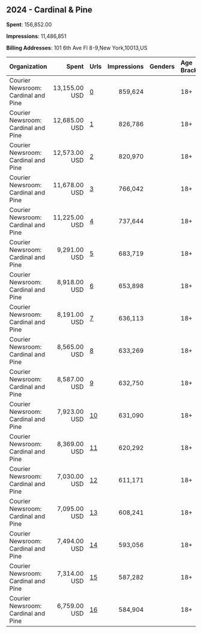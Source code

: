 ## 2024 - Cardinal & Pine 
**Spent**: 156,852.00

**Impressions**: 11,486,851

**Billing Addresses**: 101 6th Ave Fl 8-9,New York,10013,US

|Organization|Spent|Urls|Impressions|Genders|Age Brackets|Country Codes|
|:---|---:|:---|---:|:---|:---|:---|
|Courier Newsroom: Cardinal and Pine|13,155.00 USD|[0](https://www.snap.com/political-ads/asset/c065dfb49d0eebd3d81252511eb9c0b63d2c4bf1871d18a62414e1d9f6f1400b?mediaType=mp4)|859,624||18+|united states|
|Courier Newsroom: Cardinal and Pine|12,685.00 USD|[1](https://www.snap.com/political-ads/asset/d77cf26907873cf37e6b572d863ef742435846a9815f3a28c7c8dd6b99716323?mediaType=mp4)|826,786||18+|united states|
|Courier Newsroom: Cardinal and Pine|12,573.00 USD|[2](https://www.snap.com/political-ads/asset/ad9040bb9d05081f01dedd5f27bff1fba1f45c7c3b0ea7f660d46e7cd422b951?mediaType=mp4)|820,970||18+|united states|
|Courier Newsroom: Cardinal and Pine|11,678.00 USD|[3](https://www.snap.com/political-ads/asset/a42eeb6efc0599e6738e18862c0b27373383d353b8c930dbd6a08ca56cfeda86?mediaType=mp4)|766,042||18+|united states|
|Courier Newsroom: Cardinal and Pine|11,225.00 USD|[4](https://www.snap.com/political-ads/asset/87f53d5a6a8a4c8e16cd46250cea2e01cd4fc0349f439b14391c59316a5e2aa5?mediaType=mp4)|737,644||18+|united states|
|Courier Newsroom: Cardinal and Pine|9,291.00 USD|[5](https://www.snap.com/political-ads/asset/6208fe399d69e063340eccb8a79588d57c19a9cae700a428ae1844497a146a5b?mediaType=mp4)|683,719||18+|united states|
|Courier Newsroom: Cardinal and Pine|8,918.00 USD|[6](https://www.snap.com/political-ads/asset/1d3bc53e99105481505e7f2b447ac736e5f6c739876e16e9c925ec135fc78cdf?mediaType=mp4)|653,898||18+|united states|
|Courier Newsroom: Cardinal and Pine|8,191.00 USD|[7](https://www.snap.com/political-ads/asset/42f9cafb855bdf4c361da7aab7911e9c342d8b2a06dad59f493ab545fd0d084d?mediaType=mp4)|636,113||18+|united states|
|Courier Newsroom: Cardinal and Pine|8,565.00 USD|[8](https://www.snap.com/political-ads/asset/829fc475f45fadca59a478e04fe8dc310b25baee624226243fb6ebc3918837c5?mediaType=mp4)|633,269||18+|united states|
|Courier Newsroom: Cardinal and Pine|8,587.00 USD|[9](https://www.snap.com/political-ads/asset/25a3e640507faa5d2fca17c01cff075ecc8821c08b838f062bfdd8e78a9f273c?mediaType=mp4)|632,750||18+|united states|
|Courier Newsroom: Cardinal and Pine|7,923.00 USD|[10](https://www.snap.com/political-ads/asset/7507283f56a214de0d399b86333fe98404241e0194c4855c3f2783c233276b92?mediaType=mp4)|631,090||18+|united states|
|Courier Newsroom: Cardinal and Pine|8,369.00 USD|[11](https://www.snap.com/political-ads/asset/bf723495801b8503984ddfc5225c7141bbdf1bfab8bbd0989cd7fc8ed16b6989?mediaType=mp4)|620,292||18+|united states|
|Courier Newsroom: Cardinal and Pine|7,030.00 USD|[12](https://www.snap.com/political-ads/asset/5f449f435e3d2bb33ee14d52d60a32b2b0a57c3a7ee1f27f804dcf32eff0b4eb?mediaType=mp4)|611,171||18+|united states|
|Courier Newsroom: Cardinal and Pine|7,095.00 USD|[13](https://www.snap.com/political-ads/asset/d2730c8151bb851e9935f291e9c171222689045c1878a93aabbdab5c2307ff9c?mediaType=mp4)|608,241||18+|united states|
|Courier Newsroom: Cardinal and Pine|7,494.00 USD|[14](https://www.snap.com/political-ads/asset/d546ddda2326835ec22ea34b8ea76307ecb1b30271bfe051fec1926082f2e7fc?mediaType=mp4)|593,056||18+|united states|
|Courier Newsroom: Cardinal and Pine|7,314.00 USD|[15](https://www.snap.com/political-ads/asset/43f2262b8983623f4cd8c17b08b19934746bcede433197ca0a6198fe5e6e55cb?mediaType=mp4)|587,282||18+|united states|
|Courier Newsroom: Cardinal and Pine|6,759.00 USD|[16](https://www.snap.com/political-ads/asset/88a1caf568158a9e96fcc5c82c0a08a1ce83522cb8cd8dc5343b737cc2eea87c?mediaType=mp4)|584,904||18+|united states|
